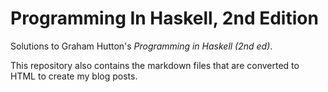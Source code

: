# Programming In Haskell, 2nd Edition

Solutions to Graham Hutton's *Programming in Haskell (2nd ed)*.

This repository also contains the markdown files that are converted to HTML to create my blog posts.
